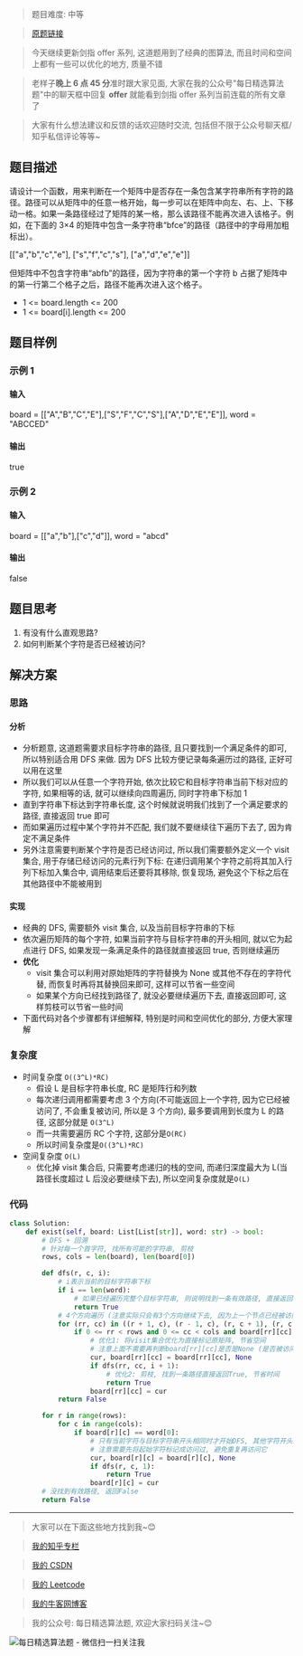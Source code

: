 > 题目难度: 中等

> [原题链接](https://leetcode-cn.com/problems/ju-zhen-zhong-de-lu-jing-lcof/)

> 今天继续更新剑指 offer 系列, 这道题用到了经典的图算法, 而且时间和空间上都有一些可以优化的地方, 质量不错 ​

> 老样子**晚上 6 点 45 分**准时跟大家见面, 大家在我的公众号"每日精选算法题"中的聊天框中回复 **offer** 就能看到剑指 offer 系列当前连载的所有文章了

> 大家有什么想法建议和反馈的话欢迎随时交流, 包括但不限于公众号聊天框/知乎私信评论等等~

## 题目描述

请设计一个函数，用来判断在一个矩阵中是否存在一条包含某字符串所有字符的路径。路径可以从矩阵中的任意一格开始，每一步可以在矩阵中向左、右、上、下移动一格。如果一条路径经过了矩阵的某一格，那么该路径不能再次进入该格子。例如，在下面的 3×4 的矩阵中包含一条字符串“bfce”的路径（路径中的字母用加粗标出）。

[["a","b","c","e"],
["s","f","c","s"],
["a","d","e","e"]]

但矩阵中不包含字符串“abfb”的路径，因为字符串的第一个字符 b 占据了矩阵中的第一行第二个格子之后，路径不能再次进入这个格子。

- 1 <= board.length <= 200
- 1 <= board[i].length <= 200

## 题目样例

### 示例 1

#### 输入

board = [["A","B","C","E"],["S","F","C","S"],["A","D","E","E"]], word = "ABCCED"

#### 输出

true

### 示例 2

#### 输入

board = [["a","b"],["c","d"]], word = "abcd"

#### 输出

false

## 题目思考

1. 有没有什么直观思路?
2. 如何判断某个字符是否已经被访问?

## 解决方案

### 思路

#### 分析

- 分析题意, 这道题需要求目标字符串的路径, 且只要找到一个满足条件的即可, 所以特别适合用 DFS 来做. 因为 DFS 比较方便记录每条遍历过的路径, 正好可以用在这里
- 所以我们可以从任意一个字符开始, 依次比较它和目标字符串当前下标对应的字符, 如果相等的话, 就可以继续向四周遍历, 同时字符串下标加 1
- 直到字符串下标达到字符串长度, 这个时候就说明我们找到了一个满足要求的路径, 直接返回 true 即可
- 而如果遍历过程中某个字符并不匹配, 我们就不要继续往下遍历下去了, 因为肯定不满足条件
- 另外注意需要判断某个字符是否已经访问过, 所以我们需要额外定义一个 visit 集合, 用于存储已经访问的元素行列下标: 在递归调用某个字符之前将其加入行列下标加入集合中, 调用结束后还要将其移除, 恢复现场, 避免这个下标之后在其他路径中不能被用到

#### 实现

- 经典的 DFS, 需要额外 visit 集合, 以及当前目标字符串的下标
- 依次遍历矩阵的每个字符, 如果当前字符与目标字符串的开头相同, 就以它为起点进行 DFS, 如果发现一条满足条件的路径就直接返回 true, 否则继续遍历
- **优化**
  - visit 集合可以利用对原始矩阵的字符替换为 None 或其他不存在的字符代替, 而恢复时再将其替换回来即可, 这样可以节省一些空间
  - 如果某个方向已经找到路径了, 就没必要继续遍历下去, 直接返回即可, 这样剪枝可以节省一些时间
- 下面代码对各个步骤都有详细解释, 特别是时间和空间优化的部分, 方便大家理解

### 复杂度

- 时间复杂度 `O((3^L)*RC)`
  - 假设 L 是目标字符串长度, RC 是矩阵行和列数
  - 每次递归调用都需要考虑 3 个方向(不可能返回上一个字符, 因为它已经被访问了, 不会重复被访问, 所以是 3 个方向), 最多要调用到长度为 L 的路径, 这部分就是 `O(3^L)`
  - 而一共需要遍历 RC 个字符, 这部分是`O(RC)`
  - 所以时间复杂度是`O((3^L)*RC)`
- 空间复杂度 `O(L)`
  - 优化掉 visit 集合后, 只需要考虑递归的栈的空间, 而递归深度最大为 L(当路径长度超过 L 后没必要继续下去), 所以空间复杂度就是`O(L)`

### 代码

```python
class Solution:
    def exist(self, board: List[List[str]], word: str) -> bool:
        # DFS + 回溯
        # 针对每一个首字符, 找所有可能的字符串, 剪枝
        rows, cols = len(board), len(board[0])

        def dfs(r, c, i):
            # i表示当前的目标字符串下标
            if i == len(word):
                # 如果已经遍历完整个目标字符串, 则说明找到一条有效路径, 直接返回True
                return True
            # 4个方向遍历 (注意实际只会有3个方向继续下去, 因为上一个节点已经被访问过, 不会再访问它)
            for (rr, cc) in ((r + 1, c), (r - 1, c), (r, c + 1), (r, c - 1)):
                if 0 <= rr < rows and 0 <= cc < cols and board[rr][cc] == word[i]:
                    # 优化1: 将visit集合优化为直接标记原矩阵, 节省空间
                    # 注意上面不需要再判断board[rr][cc]是否是None (是否被访问过), 因为如果是None的话肯定不可能等于word[i]
                    cur, board[rr][cc] = board[rr][cc], None
                    if dfs(rr, cc, i + 1):
                        # 优化2: 剪枝, 找到一条路径直接返回True, 节省时间
                        return True
                    board[rr][cc] = cur
            return False

        for r in range(rows):
            for c in range(cols):
                if board[r][c] == word[0]:
                    # 只有当前字符与目标字符串开头相同时才开始DFS, 其他字符开头就不相同
                    # 注意需要先将起始字符标记成访问过, 避免重复再访问它
                    cur, board[r][c] = board[r][c], None
                    if dfs(r, c, 1):
                        return True
                    board[r][c] = cur
        # 没找到有效路径, 返回False
        return False
```

---

> 大家可以在下面这些地方找到我~😊

> [我的知乎专栏](https://zhuanlan.zhihu.com/c_1242508721932464128)

> [我的 CSDN](https://me.csdn.net/zjulyx1993)

> [我的 Leetcode](https://leetcode-cn.com/u/suibianfahui/)

> [我的牛客网博客](https://blog.nowcoder.net/zjulyx)

> 我的公众号: 每日精选算法题, 欢迎大家扫码关注~😊

![每日精选算法题 - 微信扫一扫关注我](https://mmbiz.qpic.cn/mmbiz_jpg/1KjZicMlYPMgZWmoL4eYcs6UcfmvsetDWME2YJyaCp9oT9z3U573FWENBNhyOByxYI0epew6O37hiaOhdh90QeJg/640?wx_fmt=jpeg&tp=webp&wxfrom=5&wx_lazy=1&wx_co=1)
